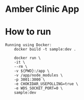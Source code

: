 # Amber Clinic App

# How to run
    Running using Docker:
        docker build -t sample:dev .
	
        docker run \
        -it \
        --rm \
        -v ${PWD}:/app \
        -v /app/node_modules \
        -p 3001:3000 \
        -e CHOKIDAR_USEPOLLING=true \
        -e WDS_SOCKET_PORT=0 \
        sample:dev
